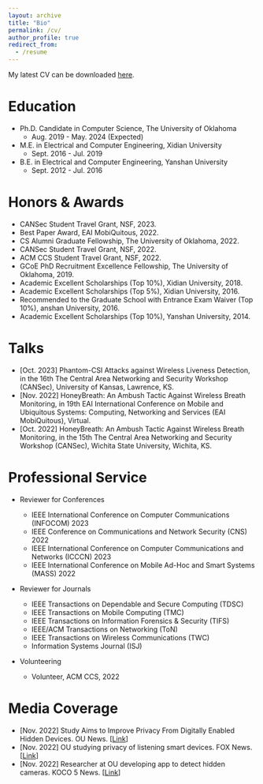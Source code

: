 ```yaml
---
layout: archive
title: "Bio"
permalink: /cv/
author_profile: true
redirect_from:
  - /resume
---
```



My latest CV can be downloaded [here](https://github.com/pikapika2022/pikapika2022.github.io/blob/master/files/Qiuye_CV.pdf).

Education
======
* Ph.D. Candidate in Computer Science, The University of Oklahoma
  * Aug. 2019 - May. 2024 (Expected)
* M.E. in Electrical and Computer Engineering, Xidian University
  * Sept. 2016 - Jul. 2019
* B.E. in Electrical and Computer Engineering, Yanshan University
  * Sept. 2012 - Jul. 2016

Honors & Awards
======
* CANSec Student Travel Grant, NSF, 2023. 
* Best Paper Award, EAI MobiQuitous, 2022. 
* CS Alumni Graduate Fellowship, The University of Oklahoma, 2022.
* CANSec Student Travel Grant, NSF, 2022. 
* ACM CCS Student Travel Grant, NSF, 2022. 
* GCoE PhD Recruitment Excellence Fellowship, The University of Oklahoma, 2019.
* Academic Excellent Scholarships (Top 10\%), Xidian University, 2018.
* Academic Excellent Scholarships (Top 5\%), Xidian University, 2016.
* Recommended to the Graduate School with Entrance Exam Waiver (Top 10\%), anshan University, 2016.
* Academic Excellent Scholarships (Top 10\%), Yanshan University, 2014.
    
Talks
======
* [Oct. 2023] Phantom-CSI Attacks against Wireless Liveness Detection, in the 16th The Central Area Networking and Security Workshop (CANSec), University of Kansas, Lawrence, KS.
* [Nov. 2022] HoneyBreath: An Ambush Tactic Against Wireless Breath Monitoring, in 19th EAI International Conference on Mobile and Ubiquitous Systems: Computing, Networking and Services (EAI MobiQuitous), Virtual. 
* [Oct. 2022] HoneyBreath: An Ambush Tactic Against Wireless Breath Monitoring, in the 15th The Central Area Networking and Security Workshop (CANSec), Wichita State University, Wichita, KS. 

Professional Service
======
* Reviewer for Conferences
  * IEEE International Conference on Computer Communications (INFOCOM) 2023
  * IEEE Conference on Communications and Network Security (CNS) 2022
  * IEEE International Conference on Computer Communications and Networks (ICCCN) 2023
  * IEEE International Conference on Mobile Ad-Hoc and Smart Systems (MASS) 2022

* Reviewer for Journals
  * IEEE Transactions on Dependable and Secure Computing (TDSC)
  * IEEE Transactions on Mobile Computing (TMC)
  * IEEE Transactions on Information Forensics \& Security (TIFS)
  * IEEE/ACM Transactions on Networking (ToN)
  * IEEE Transactions on Wireless Communications (TWC)
  * Information Systems Journal (ISJ)

* Volunteering
  * Volunteer, ACM CCS, 2022

Media Coverage
======
* [Nov. 2022] Study Aims to Improve Privacy From Digitally Enabled Hidden Devices. OU News. [[Link](https://ou.edu/research-norman/news-events/2022/university-of-oklahoma-study-aims-to-improve-privacy-from-digitally-enabled-hidden-devices)]
* [Nov. 2022] OU studying privacy of listening smart devices. FOX News. [[Link](https://www.fox23.com/news/ou-studying-privacy-listening-smart-devices/EIKZ4W5CSRBI3IRUEXGZVXDHMI/)]
* [Nov. 2022] Researcher at OU developing app to detect hidden cameras. KOCO 5 News. [[Link](https://www.koco.com/article/oklahoma-research-app-detect-hidden-cameras/41959062)]
  

